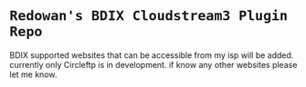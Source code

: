 # `Redowan's BDIX Cloudstream3 Plugin Repo`

BDIX supported websites that can be accessible from my isp will be added. currently only Circleftp is in development. if know any other websites please let me know.
